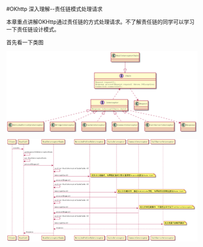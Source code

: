 #OKhttp 深入理解--责任链模式处理请求

本章重点讲解OKHttp通过责任链的方式处理请求。不了解责任链的同学可以学习一下责任链设计模式。

首先看一下类图　

![Interceptor类图](Interceptor.png)


![Interceptor时序图](Interceptor-squence.png)
